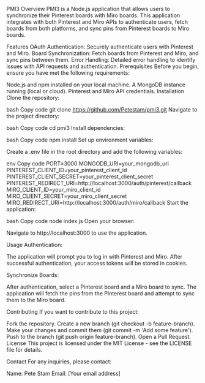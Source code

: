 PMI3
Overview
PMI3 is a Node.js application that allows users to synchronize their Pinterest boards with Miro boards. This application integrates with both Pinterest and Miro APIs to authenticate users, fetch boards from both platforms, and sync pins from Pinterest boards to Miro boards.

Features
OAuth Authentication: Securely authenticate users with Pinterest and Miro.
Board Synchronization: Fetch boards from Pinterest and Miro, and sync pins between them.
Error Handling: Detailed error handling to identify issues with API requests and authentication.
Prerequisites
Before you begin, ensure you have met the following requirements:

Node.js and npm installed on your local machine.
A MongoDB instance running (local or cloud).
Pinterest and Miro API credentials.
Installation
Clone the repository:

bash
Copy code
git clone https://github.com/Petestam/pmi3.git
Navigate to the project directory:

bash
Copy code
cd pmi3
Install dependencies:

bash
Copy code
npm install
Set up environment variables:

Create a .env file in the root directory and add the following variables:

env
Copy code
PORT=3000
MONGODB_URI=your_mongodb_uri
PINTEREST_CLIENT_ID=your_pinterest_client_id
PINTEREST_CLIENT_SECRET=your_pinterest_client_secret
PINTEREST_REDIRECT_URI=http://localhost:3000/auth/pinterest/callback
MIRO_CLIENT_ID=your_miro_client_id
MIRO_CLIENT_SECRET=your_miro_client_secret
MIRO_REDIRECT_URI=http://localhost:3000/auth/miro/callback
Start the application:

bash
Copy code
node index.js
Open your browser:

Navigate to http://localhost:3000 to use the application.

Usage
Authentication:

The application will prompt you to log in with Pinterest and Miro. After successful authentication, your access tokens will be stored in cookies.

Synchronize Boards:

After authentication, select a Pinterest board and a Miro board to sync. The application will fetch the pins from the Pinterest board and attempt to sync them to the Miro board.

Contributing
If you want to contribute to this project:

Fork the repository.
Create a new branch (git checkout -b feature-branch).
Make your changes and commit them (git commit -m 'Add some feature').
Push to the branch (git push origin feature-branch).
Open a Pull Request.
License
This project is licensed under the MIT License - see the LICENSE file for details.

Contact
For any inquiries, please contact:

Name: Pete Stam
Email: [Your email address]